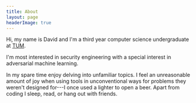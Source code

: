 ```yaml
---
title: About
layout: page
headerImage: true
---
```


<!-- 
Read more: https://html.com/tags/comment-tag/#ixzz58Mbwe05R
<p align="center">
  <img src="http://www.text2image.com/user_images/text2image_Z21925_20180222_034210.jpg">
</p>
-->

Hi, my name is David and I'm a third year computer science undergraduate at [TUM](https://www.tum.de/nc/en/homepage/). 

I'm most interested in security engineering with a special interest in adversarial machine learning.

In my spare time enjoy delving into unfamiliar topics. I feel an unreasonable amount of joy when using tools in unconventional ways for problems they weren't designed for---I once used a lighter to open a beer. Apart from coding I sleep, read, or hang out with friends.
